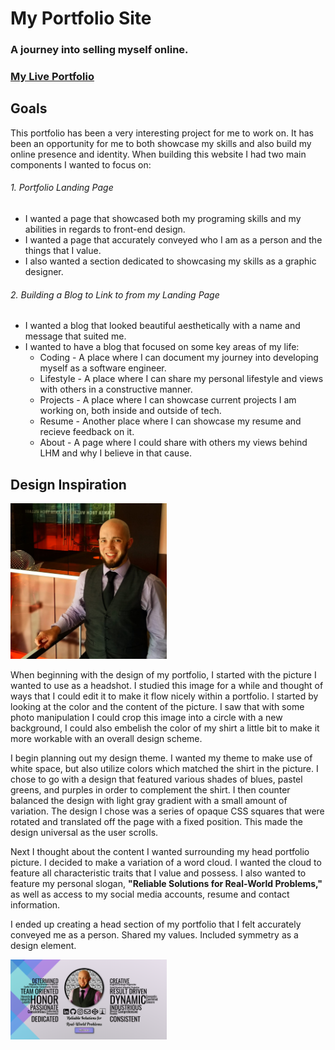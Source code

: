 # **My Portfolio Site**
###  **A journey into selling myself online.**
### [My Live Portfolio][1]

   
## Goals
 This portfolio has been a very interesting project for me to work on.  It has been an opportunity for me to both showcase my skills and also build my online presence and identity.  When building this website I had two main components I wanted to focus on:
 ###### 1.  Portfolio Landing Page
  * I wanted a page that showcased both my programing skills and my abilities in regards to front-end design.
  * I wanted a page that accurately conveyed who I am as a person and the things that I value.
  * I also wanted a section dedicated to showcasing my skills as a graphic designer.
 ###### 2.  Building a Blog to Link to from my Landing Page
  * I wanted a blog that looked beautiful aesthetically with a name and message that suited me.
  * I wanted to have a blog that focused on some key areas of my life:
     * Coding - A place where I can document my journey into developing myself as a software engineer.
     * Lifestyle - A place where I can share my personal lifestyle and views with others in a constructive manner.
     * Projects - A place where I can showcase current projects I am working on, both inside and outside of tech.
     * Resume - Another place where I can showcase my resume and recieve feedback on it.
     * About - A page where I could share with others my views behind LHM and why I believe in that cause.
     
     
## Design Inspiration
<img src="images/portfolioPic.jpg" width="250">

When beginning with the design of my portfolio, I started with the picture I wanted to use as a headshot.  I studied this image for a while and thought of ways that I could edit it to make it flow nicely within a portfolio.  I started by looking at the color and the content of the picture.  I saw that with some photo manipulation I could crop this image into a circle with a new background, I could also embelish the color of my shirt a little bit to make it more workable with an overall design scheme.  

I begin planning out my design theme.  I wanted my theme to make use of white space, but also utilize colors which matched the shirt in the picture.  I chose to go with a design that featured various shades of blues, pastel greens, and purples in order to complement the shirt.  I then counter balanced the design with light gray gradient with a small amount of variation.  The design I chose was a series of opaque CSS squares that were rotated and translated off the page with a fixed position.  This made the design universal as the user scrolls.

Next I thought about the content I wanted surrounding my head portfolio picture.  I decided to make a variation of a word cloud.  I wanted the cloud to feature all characteristic traits that I value and possess.  I also wanted to feature my personal slogan, **"Reliable Solutions for Real-World Problems,"** as well as access to my social media accounts, resume and contact information.

I ended up creating a head section of my portfolio that I felt accurately conveyed me as a person.  Shared my values.  Included symmetry as a design element.

<img src="markdownimages/PortfolioHead.png" width="250">
      
[1]: https://www.matthew-marberry.com